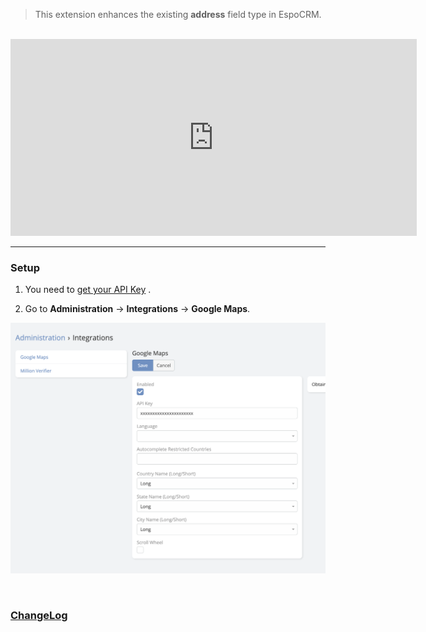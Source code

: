 > This extension enhances the existing **address** field type in EspoCRM.


<br>
<iframe width="650" height="315" src=" https://www.youtube.com/embed/Cu9MdF8_LVM" frameborder="0" allow="accelerometer; autoplay; clipboard-write; encrypted-media; gyroscope; picture-in-picture" allowfullscreen></iframe>
<br>

---

### Setup

1. You need to [get your API Key](https://developers.google.com/maps/documentation/places/web-service/get-api-key) .

2. Go to **Administration** -> **Integrations** -> **Google Maps**.

![API Key](../../_static/images/extensions/map-plus/api-key.png)

<br>

### <font color=gray> [ChangeLog](changelog.md) </font>

